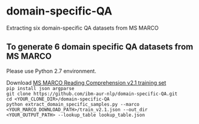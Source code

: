 # domain-specific-QA
Extracting six domain-specific QA datasets from MS MARCO

## To generate 6 domain specific QA datasets from MS MARCO

Please use Python 2.7 environment.

Download [MS MARCO Reading Comprehension v2.1 training set](http://www.msmarco.org/dataset.aspx)  
`pip install json argparse`   
`git clone https://github.com/ibm-aur-nlp/domain-specific-QA.git`  
`cd <YOUR_CLONE_DIR>/domain-specific-QA`  
`python extract_domain_specific_samples.py --marco <YOUR_MARCO_DOWNLOAD_PATH>/train_v2.1.json --out_dir <YOUR_OUTPUT_PATH> --lookup_table lookup_table.json`
